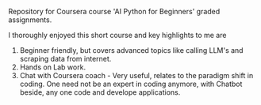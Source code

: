 Repository for Coursera course 'AI Python for Beginners' graded assignments.

I thoroughly enjoyed this short course and  key highlights to me are

1) Beginner friendly, but covers advanced topics like calling LLM's and scraping data from internet. 
2) Hands on Lab work.
3) Chat with Coursera coach - Very useful, relates to the paradigm shift in coding. One need not be an expert in coding anymore, with Chatbot beside, any one code and develope applications.
